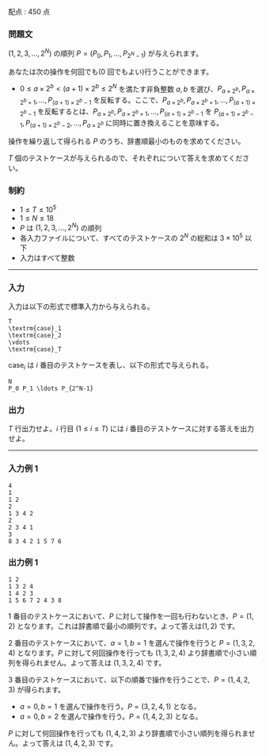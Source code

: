 配点 : $450$ 点

### 問題文

$(1,2,3,\ldots,2^{N})$ の順列 $P=(P_0,P_1,\ldots,P_{2^{N}-1})$ が与えられます。 

あなたは次の操作を何回でも($0$ 回でもよい)行うことができます。

  * $0 \leq a \times 2^{b} < (a+1) \times 2^{b} \leq 2^{N}$ を満たす非負整数 $a,b$ を選び、$P_{a \times 2^{b}}, P_{a\times 2^{b}+1},\ldots,P_{(a+1) \times 2^{b}-1}$ を反転する。ここで、$P_{a \times 2^{b}},P_{a \times 2^{b}+1},\ldots,P_{(a+1) \times 2^{b}-1}$ を反転するとは、$P_{a \times 2^{b}}, P_{a\times 2^{b}+1},\ldots,P_{(a+1) \times 2^{b}-1}$ を $P_{(a+1) \times 2^{b}-1}, P_{(a+1) \times 2^{b}-2},\ldots,P_{a \times 2^{b}}$ に同時に置き換えることを意味する。 



操作を繰り返して得られる $P$ のうち、辞書順最小のものを求めてください。

$T$ 個のテストケースが与えられるので、それぞれについて答えを求めてください。

### 制約

  * $1 \leq T \leq 10^{5}$
  * $1 \leq N \leq 18$
  * $P$ は $(1,2,3,\ldots,2^{N})$ の順列
  * 各入力ファイルについて、すべてのテストケースの $2^N$ の総和は $3 \times 10^{5}$ 以下
  * 入力はすべて整数



* * *

### 入力

入力は以下の形式で標準入力から与えられる。
    
    
    T
    \textrm{case}_1
    \textrm{case}_2
    \vdots
    \textrm{case}_T

$\textrm{case}_i$ は $i$ 番目のテストケースを表し、以下の形式で与えられる。
    
    
    N
    P_0 P_1 \ldots P_{2^N-1}

### 出力

$T$ 行出力せよ。$i$ 行目 $(1 \leq i \leq T)$ には $i$ 番目のテストケースに対する答えを出力せよ。

* * *

### 入力例 1
    
    
    4
    1
    1 2
    2
    1 3 4 2
    2
    2 3 4 1
    3
    8 3 4 2 1 5 7 6

### 出力例 1
    
    
    1 2
    1 3 2 4
    1 4 2 3
    1 5 6 7 2 4 3 8

$1$ 番目のテストケースにおいて、$P$ に対して操作を一回も行わないとき、$P=(1,2)$ となります。これは辞書順で最小の順列です。よって答えは$(1,2)$ です。

$2$ 番目のテストケースにおいて、$a=1,b=1$ を選んで操作を行うと $P=(1,3,2,4)$ となります。$P$ に対して何回操作を行っても $(1,3,2,4)$ より辞書順で小さい順列を得られません。よって答えは $(1,3,2,4)$ です。

$3$ 番目のテストケースにおいて、以下の順番で操作を行うことで、$P=(1,4,2,3)$ が得られます。

  * $a=0,b=1$ を選んで操作を行う。$P=(3,2,4,1)$ となる。
  * $a=0,b=2$ を選んで操作を行う。$P=(1,4,2,3)$ となる。



$P$ に対して何回操作を行っても $(1,4,2,3)$ より辞書順で小さい順列を得られません。よって答えは $(1,4,2,3)$ です。